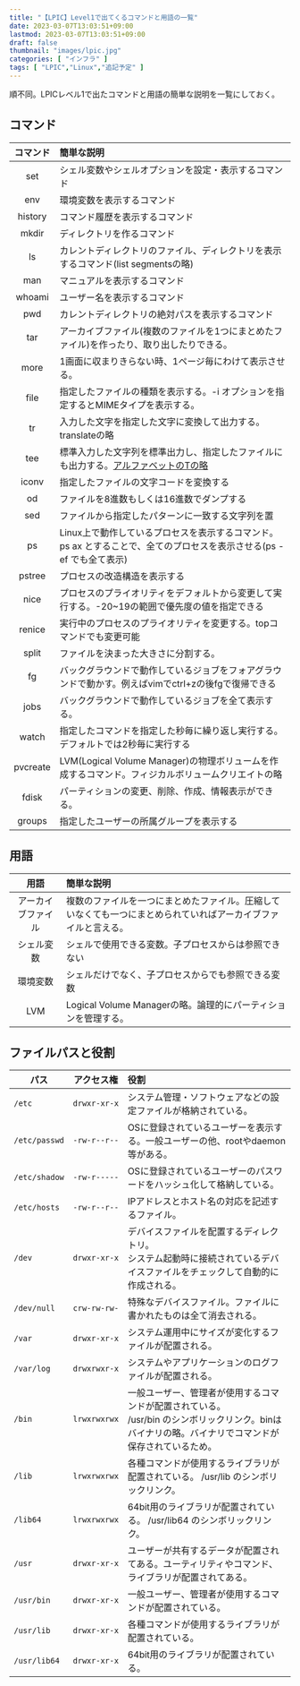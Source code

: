 ```yaml
---
title: "【LPIC】Level1で出てくるコマンドと用語の一覧"
date: 2023-03-07T13:03:51+09:00
lastmod: 2023-03-07T13:03:51+09:00
draft: false
thumbnail: "images/lpic.jpg"
categories: [ "インフラ" ]
tags: [ "LPIC","Linux","追記予定" ]
---
```



順不同。LPICレベル1で出たコマンドと用語の簡単な説明を一覧にしておく。

## コマンド

|コマンド|簡単な説明|
|:--:|:---|
|set|シェル変数やシェルオプションを設定・表示するコマンド|
|env|環境変数を表示するコマンド|
|history|コマンド履歴を表示するコマンド|
|mkdir|ディレクトリを作るコマンド|
|ls|カレントディレクトリのファイル、ディレクトリを表示するコマンド(list segmentsの略)|
|man|マニュアルを表示するコマンド|
|whoami|ユーザー名を表示するコマンド|
|pwd|カレントディレクトリの絶対パスを表示するコマンド|
|tar|アーカイブファイル(複数のファイルを1つにまとめたファイル)を作ったり、取り出したりできる。|
|more|1画面に収まりきらない時、1ページ毎にわけて表示させる。|
|file|指定したファイルの種類を表示する。-i オプションを指定するとMIMEタイプを表示する。|
|tr|入力した文字を指定した文字に変換して出力する。translateの略|
|tee|標準入力した文字列を標準出力し、指定したファイルにも出力する。[アルファベットのTの略](https://en.wikipedia.org/wiki/Tee_(command)) |
|iconv|指定したファイルの文字コードを変換する|
|od|ファイルを8進数もしくは16進数でダンプする|
|sed|ファイルから指定したパターンに一致する文字列を置|
|ps|Linux上で動作しているプロセスを表示するコマンド。ps ax とすることで、全てのプロセスを表示させる(ps -ef でも全て表示)|
|pstree|プロセスの改造構造を表示する|
|nice|プロセスのプライオリティをデフォルトから変更して実行する。-20~19の範囲で優先度の値を指定できる|
|renice|実行中のプロセスのプライオリティを変更する。topコマンドでも変更可能|
|split|ファイルを決まった大きさに分割する。|
|fg|バックグラウンドで動作しているジョブをフォアグラウンドで動かす。例えばvimでctrl+zの後fgで復帰できる|
|jobs|バックグラウンドで動作しているジョブを全て表示する。|
|watch|指定したコマンドを指定した秒毎に繰り返し実行する。デフォルトでは2秒毎に実行する|
|pvcreate|LVM(Logical Volume Manager)の物理ボリュームを作成するコマンド。フィジカルボリュームクリエイトの略|
|fdisk|パーティションの変更、削除、作成、情報表示ができる。|
|groups|指定したユーザーの所属グループを表示する|


## 用語

|用語|簡単な説明|
|:--:|:---|
|アーカイブファイル|複数のファイルを一つにまとめたファイル。圧縮していなくても一つにまとめられていればアーカイブファイルと言える。|
|シェル変数|シェルで使用できる変数。子プロセスからは参照できない|
|環境変数|シェルだけでなく、子プロセスからでも参照できる変数|
|LVM|Logical Volume Managerの略。論理的にパーティションを管理する。|


## ファイルパスと役割

|パス|アクセス権|役割|
|:--:|:--:|:---|
|`/etc       `|`drwxr-xr-x`|システム管理・ソフトウェアなどの設定ファイルが格納されている。|
|`/etc/passwd`|`-rw-r--r--`|OSに登録されているユーザーを表示する。一般ユーザーの他、rootやdaemon等がある。|
|`/etc/shadow`|`-rw-r-----`|OSに登録されているユーザーのパスワードをハッシュ化して格納している。|
|`/etc/hosts `|`-rw-r--r--`|IPアドレスとホスト名の対応を記述するファイル。|
|`/dev       `|`drwxr-xr-x`|デバイスファイルを配置するディレクトリ。<br>システム起動時に接続されているデバイスファイルをチェックして自動的に作成される。|
|`/dev/null  `|`crw-rw-rw-`|特殊なデバイスファイル。ファイルに書かれたものは全て消去される。|
|`/var       `|`drwxr-xr-x`|システム運用中にサイズが変化するファイルが配置される。|
|`/var/log   `|`drwxrwxr-x`|システムやアプリケーションのログファイルが配置される。|
|`/bin       `|`lrwxrwxrwx`|一般ユーザー、管理者が使用するコマンドが配置されている。 <br>/usr/bin のシンボリックリンク。binはバイナリの略。バイナリでコマンドが保存されているため。|
|`/lib       `|`lrwxrwxrwx`|各種コマンドが使用するライブラリが配置されている。 /usr/lib のシンボリックリンク。 |
|`/lib64     `|`lrwxrwxrwx`|64bit用のライブラリが配置されている。 /usr/lib64 のシンボリックリンク。 |
|`/usr       `|`drwxr-xr-x`|ユーザーが共有するデータが配置されてある。ユーティリティやコマンド、ライブラリが配置されてある。|
|`/usr/bin   `|`drwxr-xr-x`|一般ユーザー、管理者が使用するコマンドが配置されている。|
|`/usr/lib   `|`drwxr-xr-x`|各種コマンドが使用するライブラリが配置されている。|
|`/usr/lib64 `|`drwxr-xr-x`|64bit用のライブラリが配置されている。|


